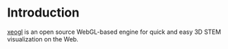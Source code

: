 # Introduction

[xeogl](http://xeogl.org) is an open source WebGL-based engine for quick and easy 3D STEM visualization on the Web.

